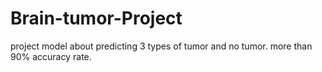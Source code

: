 # Brain-tumor-Project
project model about predicting 3 types of tumor and no tumor.
more than 90% accuracy rate.
